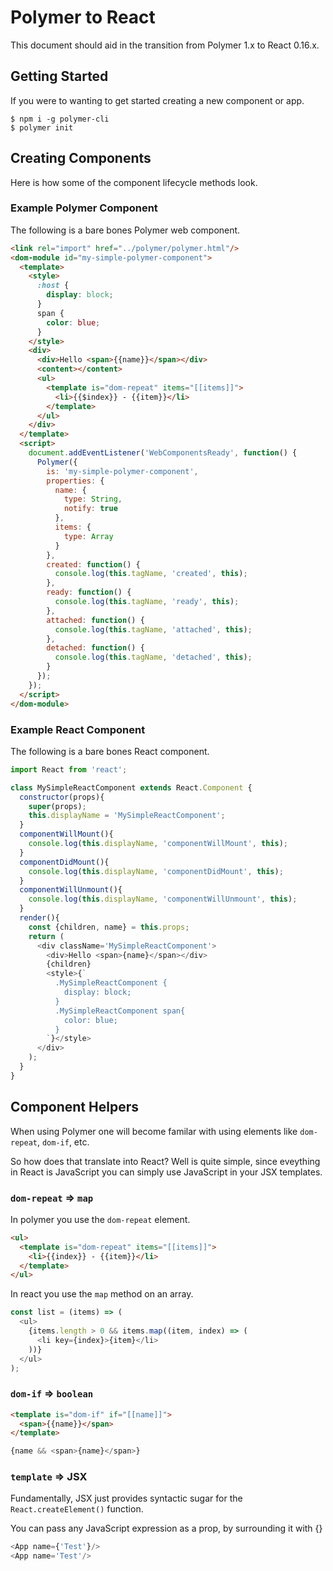# Polymer to React
This document should aid in the transition from Polymer 1.x to React 0.16.x.


## Getting Started
If you were to wanting to get started creating a new component or app.


```
$ npm i -g polymer-cli
$ polymer init
```



## Creating Components
Here is how some of the component lifecycle methods look.


### Example Polymer Component
The following is a bare bones Polymer web component.

```html
<link rel="import" href="../polymer/polymer.html"/>
<dom-module id="my-simple-polymer-component">
  <template>
    <style>
      :host {
        display: block;
      }
      span {
        color: blue;
      }
    </style>
    <div>
      <div>Hello <span>{{name}}</span></div>
      <content></content>
      <ul>
        <template is="dom-repeat" items="[[items]]">
          <li>{{$index}} - {{item}}</li>
        </template>
      </ul>
    </div>
  </template>
  <script>
    document.addEventListener('WebComponentsReady', function() {
      Polymer({
        is: 'my-simple-polymer-component',
        properties: {
          name: {
            type: String,
            notify: true
          },
          items: {
            type: Array
          }
        },
        created: function() {
          console.log(this.tagName, 'created', this);
        },
        ready: function() {
          console.log(this.tagName, 'ready', this);
        },
        attached: function() {
          console.log(this.tagName, 'attached', this);
        },
        detached: function() {
          console.log(this.tagName, 'detached', this);
        }
      });
    });
  </script>
</dom-module>
```

### Example React Component
The following is a bare bones React component.

```js
import React from 'react';

class MySimpleReactComponent extends React.Component {
  constructor(props){
    super(props);
    this.displayName = 'MySimpleReactComponent';
  }
  componentWillMount(){
    console.log(this.displayName, 'componentWillMount', this);
  }
  componentDidMount(){
    console.log(this.displayName, 'componentDidMount', this);
  }
  componentWillUnmount(){
    console.log(this.displayName, 'componentWillUnmount', this);
  }
  render(){
    const {children, name} = this.props;
    return (
      <div className='MySimpleReactComponent'>
        <div>Hello <span>{name}</span></div>
        {children}
        <style>{`
          .MySimpleReactComponent {
            display: block;
          }
          .MySimpleReactComponent span{
            color: blue;
          }
        `}</style>
      </div>
    );
  }
}
```



## Component Helpers
When using Polymer one will become familar with using elements like `dom-repeat`, `dom-if`, etc.

So how does that translate into React? Well is quite simple, since eveything in React is JavaScript you can simply use JavaScript in your JSX templates.


### `dom-repeat` => `map`


In polymer you use the `dom-repeat` element.

```html
<ul>
  <template is="dom-repeat" items="[[items]]">
    <li>{{index}} - {{item}}</li>
  </template>
</ul>
```

In react you use the `map` method on an array.

```js
const list = (items) => (
  <ul>
    {items.length > 0 && items.map((item, index) => (
      <li key={index}>{item}</li>
    ))}
  </ul>
);
```


### `dom-if` => `boolean`

```html
<template is="dom-if" if="[[name]]">
  <span>{{name}}</span>
</template>
```

```js
{name && <span>{name}</span>}
```

### `template` => JSX
Fundamentally, JSX just provides syntactic sugar for the `React.createElement()` function.


You can pass any JavaScript expression as a prop, by surrounding it with {}

```js
<App name={'Test'}/>
<App name='Test'/>
```
